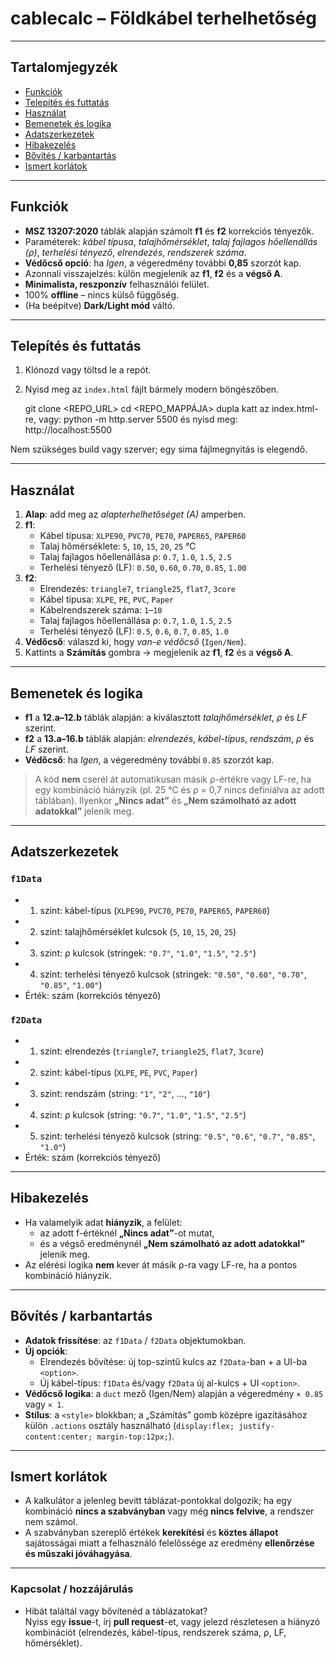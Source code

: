 # cablecalc – Földkábel terhelhetőség

---

## Tartalomjegyzék

- [Funkciók](#funkciók)
- [Telepítés és futtatás](#telepítés-és-futtatás)
- [Használat](#használat)
- [Bemenetek és logika](#bemenetek-és-logika)
- [Adatszerkezetek](#adatszerkezetek)
- [Hibakezelés](#hibakezelés)
- [Bővítés / karbantartás](#bővítés--karbantartás)
- [Ismert korlátok](#ismert-korlátok)

---

## Funkciók

- **MSZ 13207:2020** táblák alapján számolt **f1** és **f2** korrekciós tényezők.
- Paraméterek: *kábel típusa*, *talajhőmérséklet*, *talaj fajlagos hőellenállás (ρ)*, *terhelési tényező*, *elrendezés*, *rendszerek száma*.
- **Védőcső opció**: ha *Igen*, a végeredmény további **0,85** szorzót kap.
- Azonnali visszajelzés: külön megjelenik az **f1**, **f2** és a **végső A**.
- **Minimalista, reszponzív** felhasználói felület.
- 100% **offline** – nincs külső függőség.
- (Ha beépítve) **Dark/Light mód** váltó.

---

## Telepítés és futtatás

1. Klónozd vagy töltsd le a repót.
2. Nyisd meg az `index.html` fájlt bármely modern böngészőben.

    git clone <REPO_URL>
    cd <REPO_MAPPÁJA>
    dupla katt az index.html-re, vagy:
    python -m http.server 5500
    és nyisd meg: http://localhost:5500

Nem szükséges build vagy szerver; egy sima fájlmegnyitás is elegendő.

---

## Használat

1. **Alap**: add meg az *alapterhelhetőséget (A)* amperben.
2. **f1**:
   - Kábel típusa: `XLPE90`, `PVC70`, `PE70`, `PAPER65`, `PAPER60`
   - Talaj hőmérséklete: `5`, `10`, `15`, `20`, `25` °C
   - Talaj fajlagos hőellenállása ρ: `0.7`, `1.0`, `1.5`, `2.5`
   - Terhelési tényező (LF): `0.50`, `0.60`, `0.70`, `0.85`, `1.00`
3. **f2**:
   - Elrendezés: `triangle7`, `triangle25`, `flat7`, `3core`
   - Kábel típusa: `XLPE`, `PE`, `PVC`, `Paper`
   - Kábelrendszerek száma: `1`–`10`
   - Talaj fajlagos hőellenállása ρ: `0.7`, `1.0`, `1.5`, `2.5`
   - Terhelési tényező (LF): `0.5`, `0.6`, `0.7`, `0.85`, `1.0`
4. **Védőcső**: válaszd ki, hogy *van-e védőcső* (`Igen/Nem`).
5. Kattints a **Számítás** gombra → megjelenik az **f1**, **f2** és a **végső A**.

---

## Bemenetek és logika

- **f1** a **12.a–12.b** táblák alapján: a kiválasztott *talajhőmérséklet*, *ρ* és *LF* szerint.
- **f2** a **13.a–16.b** táblák alapján: *elrendezés*, *kábel-típus*, *rendszám*, *ρ* és *LF* szerint.
- **Védőcső**: ha *Igen*, a végeredmény további `0.85` szorzót kap.

> A kód **nem** cserél át automatikusan másik ρ-értékre vagy LF-re, ha egy kombináció hiányzik (pl. 25 °C és ρ = 0,7 nincs definiálva az adott táblában). Ilyenkor **„Nincs adat”** és **„Nem számolható az adott adatokkal”** jelenik meg.

---

## Adatszerkezetek

### `f1Data`
- 1. szint: kábel-típus (`XLPE90`, `PVC70`, `PE70`, `PAPER65`, `PAPER60`)
- 2. szint: talajhőmérséklet kulcsok (`5`, `10`, `15`, `20`, `25`)
- 3. szint: ρ kulcsok (stringek: `"0.7"`, `"1.0"`, `"1.5"`, `"2.5"`)
- 4. szint: terhelési tényező kulcsok (stringek: `"0.50"`, `"0.60"`, `"0.70"`, `"0.85"`, `"1.00"`)
- Érték: szám (korrekciós tényező)

### `f2Data`
- 1. szint: elrendezés (`triangle7`, `triangle25`, `flat7`, `3core`)
- 2. szint: kábel-típus (`XLPE`, `PE`, `PVC`, `Paper`)
- 3. szint: rendszám (string: `"1"`, `"2"`, …, `"10"`)
- 4. szint: ρ kulcsok (string: `"0.7"`, `"1.0"`, `"1.5"`, `"2.5"`)
- 5. szint: terhelési tényező kulcsok (string: `"0.5"`, `"0.6"`, `"0.7"`, `"0.85"`, `"1.0"`)
- Érték: szám (korrekciós tényező)

---

## Hibakezelés

- Ha valamelyik adat **hiányzik**, a felület:
  - az adott f-értéknél **„Nincs adat”**-ot mutat,
  - és a végső eredménynél **„Nem számolható az adott adatokkal”** jelenik meg.
- Az elérési logika **nem** kever át másik ρ-ra vagy LF-re, ha a pontos kombináció hiányzik.

---

## Bővítés / karbantartás

- **Adatok frissítése**: az `f1Data` / `f2Data` objektumokban.
- **Új opciók**:
  - Elrendezés bővítése: új top-szintű kulcs az `f2Data`-ban + a UI-ba `<option>`.
  - Új kábel-típus: `f1Data` és/vagy `f2Data` új al-kulcs + UI `<option>`.
- **Védőcső logika**: a `duct` mező (Igen/Nem) alapján a végeredmény `× 0.85` vagy `× 1`.
- **Stílus**: a `<style>` blokkban; a „Számítás” gomb középre igazításához külön `.actions` osztály használható (`display:flex; justify-content:center; margin-top:12px;`).

---

## Ismert korlátok

- A kalkulátor a jelenleg bevitt táblázat-pontokkal dolgozik; ha egy kombináció **nincs a szabványban** vagy még **nincs felvive**, a rendszer nem számol.
- A szabványban szereplő értékek **kerekítési** és **köztes állapot** sajátosságai miatt a felhasználó felelőssége az eredmény **ellenőrzése és műszaki jóváhagyása**.

---


### Kapcsolat / hozzájárulás

- Hibát találtál vagy bővítenéd a táblázatokat?  
  Nyiss egy **issue**-t, írj **pull request**-et, vagy jelezd részletesen a hiányzó kombinációt (elrendezés, kábel-típus, rendszerek száma, ρ, LF, hőmérséklet).
